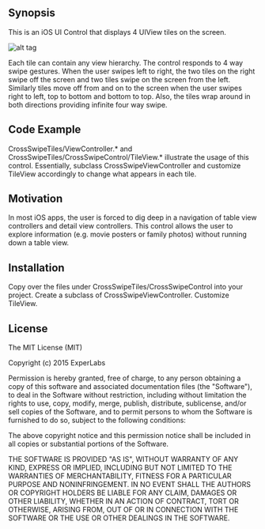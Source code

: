 ## Synopsis

This is an iOS UI Control that displays 4 UIView tiles on the screen. 

![alt tag](https://github.com/bateeq/CrossSwipe-iOS/blob/master/doc/plain.jpg)

Each tile can contain any view hierarchy. The control responds to 4 way swipe gestures. When the user swipes left to right, the two tiles on the right swipe off the screen and two tiles swipe on the screen from the left. Similarly tiles move off from and on to the screen when the user swipes right to left, top to bottom and bottom to top. Also, the tiles wrap around in both directions providing infinite four way swipe. 

## Code Example

CrossSwipeTiles/ViewController.* and CrossSwipeTiles/CrossSwipeControl/TileView.* illustrate the usage of this control. Essentially, subclass CrossSwipeViewController and customize TileView accordingly to change what appears in each tile. 

## Motivation

In most iOS apps, the user is forced to dig deep in a navigation of table view controllers and detail view controllers. This control allows the user to explore information (e.g. movie posters or family photos) without running down a table view. 

## Installation

Copy over the files under CrossSwipeTiles/CrossSwipeControl into your project. Create a subclass of CrossSwipeViewController. Customize TileView. 

## License

The MIT License (MIT)

Copyright (c) 2015 ExperLabs

Permission is hereby granted, free of charge, to any person obtaining a copy
of this software and associated documentation files (the "Software"), to deal
in the Software without restriction, including without limitation the rights
to use, copy, modify, merge, publish, distribute, sublicense, and/or sell
copies of the Software, and to permit persons to whom the Software is
furnished to do so, subject to the following conditions:

The above copyright notice and this permission notice shall be included in
all copies or substantial portions of the Software.

THE SOFTWARE IS PROVIDED "AS IS", WITHOUT WARRANTY OF ANY KIND, EXPRESS OR
IMPLIED, INCLUDING BUT NOT LIMITED TO THE WARRANTIES OF MERCHANTABILITY,
FITNESS FOR A PARTICULAR PURPOSE AND NONINFRINGEMENT. IN NO EVENT SHALL THE
AUTHORS OR COPYRIGHT HOLDERS BE LIABLE FOR ANY CLAIM, DAMAGES OR OTHER
LIABILITY, WHETHER IN AN ACTION OF CONTRACT, TORT OR OTHERWISE, ARISING FROM,
OUT OF OR IN CONNECTION WITH THE SOFTWARE OR THE USE OR OTHER DEALINGS IN
THE SOFTWARE.
